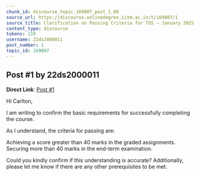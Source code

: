 ```yaml
---
chunk_id: discourse_topic_169807_post_1_00
source_url: https://discourse.onlinedegree.iitm.ac.in/t/169807/1
source_title: Clarification on Passing Criteria for TDS – January 2025 Term
content_type: discourse
tokens: 119
username: 22ds2000011
post_number: 1
topic_id: 169807
---
```


## Post #1 by 22ds2000011

**Direct Link**: [Post #1](https://discourse.onlinedegree.iitm.ac.in/t/169807/1)

Hi Carlton,

I am writing to confirm the basic requirements for successfully completing the course.

As I understand, the criteria for passing are:

Achieving a score greater than 40 marks in the graded assignments.
Securing more than 40 marks in the end-term examination.

Could you kindly confirm if this understanding is accurate? Additionally, please let me know if there are any other prerequisites to be met.
